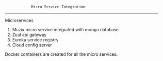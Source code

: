                 Micro Service Integration 
                
-------------------------------------------------------------------------------------

Microservices

1. Muzix micro service integrated with mongo database
2. Zuul api gateway
3. Eureka service registry
4. Cloud config server

Docker containers are created for all the micro services.